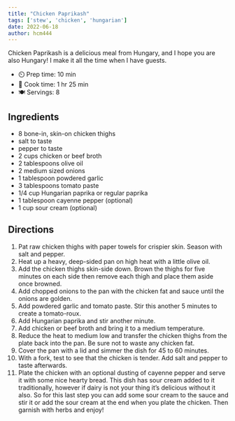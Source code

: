 ```yaml
---
title: "Chicken Paprikash"
tags: ['stew', 'chicken', 'hungarian']
date: 2022-06-18
author: hcm444
---
```


Chicken Paprikash is a delicious meal from Hungary, and I hope you are also Hungary! I make it all the time when I have guests.

- ⏲️ Prep time: 10 min
- 🍳 Cook time: 1 hr 25 min
- 🍽️ Servings: 8

## Ingredients

- 8 bone-in, skin-on chicken thighs
- salt to taste
- pepper to taste
- 2 cups chicken or beef broth
- 2 tablespoons olive oil
- 2 medium sized onions
- 1 tablespoon powdered garlic
- 3 tablespoons tomato paste
- 1/4 cup Hungarian paprika or regular paprika
- 1 tablespoon cayenne pepper (optional)
- 1 cup sour cream (optional)

## Directions

1. Pat raw chicken thighs with paper towels for crispier skin. Season with salt and pepper.
2. Heat up a heavy, deep-sided pan on high heat with a little olive oil.
3. Add the chicken thighs skin-side down. Brown the thighs for five minutes on each side then remove each thigh and place them aside once browned.
4. Add chopped onions to the pan with the chicken fat and sauce until the onions are golden.
5. Add powdered garlic and tomato paste. Stir this another 5 minutes to create a tomato-roux.
6. Add Hungarian paprika and stir another minute.
7. Add chicken or beef broth and bring it to a medium temperature.
8. Reduce the heat to medium low and transfer the chicken thighs from the plate back into the pan. Be sure not to waste any chicken fat.
9. Cover the pan with a lid and simmer the dish for 45 to 60 minutes.
10. With a fork, test to see that the chicken is tender. Add salt and pepper to taste afterwards.
11. Plate the chicken with an optional dusting of cayenne pepper and serve it with some nice hearty bread. This dish has sour cream added to it traditionally, however if dairy is not your thing it’s delicious without it also. So for this last step you can add some sour cream to the sauce and stir it or add the sour cream at the end when you plate the chicken. Then garnish with herbs and enjoy!
